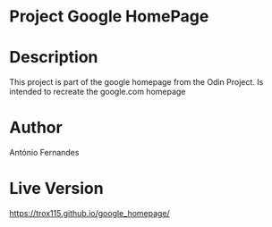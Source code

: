 <h1>Project Google HomePage</h1>

<h1> Description</h1> This project is part of the google homepage from the Odin Project. Is intended to recreate the google.com homepage</h1>

<h1> Author</h1>

António Fernandes
<h1>Live Version</h1>

https://trox115.github.io/google_homepage/
